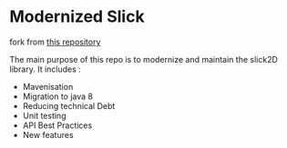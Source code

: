 # Modernized Slick

fork from [this repository](https://bitbucket.org/kevglass/slick)

The main purpose of this repo is to modernize and maintain the slick2D library. It includes :
* Mavenisation
* Migration to java 8
* Reducing technical Debt
* Unit testing
* API Best Practices
* New features
